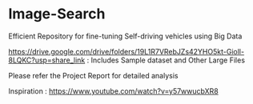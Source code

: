 # Image-Search
Efficient Repository for fine-tuning Self-driving vehicles using Big Data

https://drive.google.com/drive/folders/19L1R7VRebJZs42YHO5kt-Gioll-8LQKC?usp=share_link : Includes Sample dataset and Other Large Files

Please refer the Project Report for detailed analysis

Inspiration : https://www.youtube.com/watch?v=y57wwucbXR8

